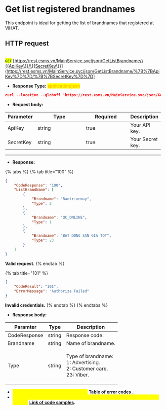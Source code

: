 # Get list registered brandnames

This endpoint is ideal for getting the list of brandnames that registered at ViHAT.

## HTTP request

\
<mark style="color:green;">**`GET`**</mark> [https://rest.esms.vn/MainService.svc/json/GetListBrandname/\{{ApiKey\}}/\{{SecretKey\}}](https://rest.esms.vn/MainService.svc/json/GetListBrandname/%7B%7BApiKey%7D%7D/%7B%7BSecretKey%7D%7D)

* **Response Type:** <mark style="color:orange;">application/json</mark>

```json
curl --location --globoff 'https://rest.esms.vn/MainService.svc/json/GetListBrandname/{{ApiKey}}/{{SecretKey}}'
```

* **Request body:**

<table><thead><tr><th>Parameter</th><th width="152">Type</th><th width="134" data-type="checkbox">Required</th><th>Description</th></tr></thead><tbody><tr><td>ApiKey</td><td>string</td><td>true</td><td>Your API key.</td></tr><tr><td>SecretKey</td><td>string</td><td>true</td><td>Your Secret key.</td></tr></tbody></table>

***

* **Response:**

{% tabs %}
{% tab title="100" %}
```json
{
    "CodeResponse": "100",
    "ListBrandName": [
        {
            "Brandname": "Baotrixemay",
            "Type": 2
        },
        {
            "Brandname": "QC_ONLINE",
            "Type": 1
        },
        {
            "Brandname": "BAT DONG SAN GIA TOT",
            "Type": 23
        }
    ]
}
```

**Valid request.**
{% endtab %}

{% tab title="101" %}
```json
{
    "CodeResult": "101",
    "ErrorMessage": "Authorize Failed"
}
```

**Invalid credentials.**
{% endtab %}
{% endtabs %}

* **Response body:**

| Paramter      | Type   | Description                                                                     |
| ------------- | ------ | ------------------------------------------------------------------------------- |
|  CodeResponse | string | Response code.                                                                  |
| Brandname     | string | Name of brandname.                                                              |
| Type          | string | <p>Type of brandname:<br>1: Advertising.<br>2: Customer care.<br>23: Viber.</p> |

* _<mark style="color:yellow;">**The detail of error code can refer at**</mark>_ [**Table of error codes**](../table-of-error-codes.md) **.**
* _<mark style="color:yellow;">**Get the  sample of code for programing languagues to use in Postman refer at**</mark>_ [**Link  of code samples**](https://samplefordevelopers.esms.vn/#850974b9-12cf-46f5-946c-e8e15aa3585b)**.**
